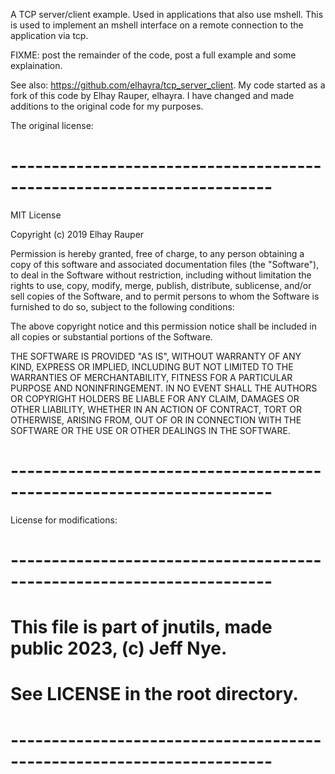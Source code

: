A TCP server/client example. Used in applications that also use mshell.
This is used to implement an mshell interface on a remote connection to 
the application via tcp.

FIXME: post the remainder of the code, post a full example and some 
explaination.

See also: https://github.com/elhayra/tcp_server_client. My code started
as a fork of this code by Elhay Rauper, elhayra. I have changed and
made additions to the original code for my purposes.

The original license:
# ----------------------------------------------------------------------
MIT License

Copyright (c) 2019 Elhay Rauper

Permission is hereby granted, free of charge, to any person obtaining a copy
of this software and associated documentation files (the "Software"), to deal
in the Software without restriction, including without limitation the rights
to use, copy, modify, merge, publish, distribute, sublicense, and/or sell
copies of the Software, and to permit persons to whom the Software is
furnished to do so, subject to the following conditions:

The above copyright notice and this permission notice shall be included in all
copies or substantial portions of the Software.

THE SOFTWARE IS PROVIDED "AS IS", WITHOUT WARRANTY OF ANY KIND, EXPRESS OR
IMPLIED, INCLUDING BUT NOT LIMITED TO THE WARRANTIES OF MERCHANTABILITY,
FITNESS FOR A PARTICULAR PURPOSE AND NONINFRINGEMENT. IN NO EVENT SHALL THE
AUTHORS OR COPYRIGHT HOLDERS BE LIABLE FOR ANY CLAIM, DAMAGES OR OTHER
LIABILITY, WHETHER IN AN ACTION OF CONTRACT, TORT OR OTHERWISE, ARISING FROM,
OUT OF OR IN CONNECTION WITH THE SOFTWARE OR THE USE OR OTHER DEALINGS IN THE
SOFTWARE.

# ----------------------------------------------------------------------
License for modifications:
# ----------------------------------------------------------------------
#  This file is part of jnutils, made public 2023, (c) Jeff Nye.
#  See LICENSE in the root directory.
# ----------------------------------------------------------------------

